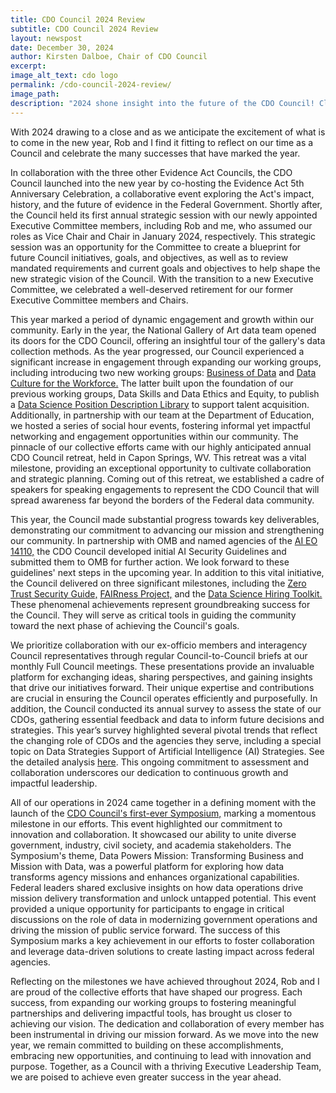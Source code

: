 ```yaml
---
title: CDO Council 2024 Review
subtitle: CDO Council 2024 Review
layout: newspost
date: December 30, 2024
author: Kirsten Dalboe, Chair of CDO Council
excerpt:
image_alt_text: cdo logo
permalink: /cdo-council-2024-review/
image_path:
description: "2024 shone insight into the future of the CDO Council! Click below for the comprehensive Year-In-Review message from our Chair, Kirsten Dalboe."
---
```

With 2024 drawing to a close and as we anticipate the excitement of what is to come in the new year, Rob and I find it fitting to reflect on our time as a Council and celebrate the many successes that have marked the year.

In collaboration with the three other Evidence Act Councils, the CDO Council launched into the new year by co-hosting the Evidence Act 5th Anniversary Celebration, a collaborative event exploring the Act's impact, history, and the future of evidence in the Federal Government. Shortly after, the Council held its first annual strategic session with our newly appointed Executive Committee members, including Rob and me, who assumed our roles as Vice Chair and Chair in January 2024, respectively. This strategic session was an opportunity for the Committee to create a blueprint for future Council initiatives, goals, and objectives, as well as to review mandated requirements and current goals and objectives to help shape the new strategic vision of the Council. With the transition to a new Executive Committee, we celebrated a well-deserved retirement for our former Executive Committee members and Chairs.

This year marked a period of dynamic engagement and growth within our community. Early in the year, the National Gallery of Art data team opened its doors for the CDO Council, offering an insightful tour of the gallery's data collection methods. As the year progressed, our Council experienced a significant increase in engagement through expanding our working groups, including introducing two new working groups: <a href="https://www.cdo.gov/business-of-data/" target="_blank">Business of Data</a> and <a href="https://www.cdo.gov/data-culture-for-the-workforce/" target="_blank">Data Culture for the Workforce.</a> The latter built upon the foundation of our previous working groups, Data Skills and Data Ethics and Equity, to publish a <a href="https://community.connect.gov/x/6Hcli" target="_blank">Data Science Position Description Library</a>
 to support talent acquisition. 
 Additionally, in partnership with our team at the Department of Education, we hosted a series of social hour events, fostering informal yet impactful networking and engagement opportunities within our community. The pinnacle of our collective efforts came with our highly anticipated annual CDO Council retreat, held in Capon Springs, WV. This retreat was a vital milestone, providing an exceptional opportunity to cultivate collaboration and strategic planning. Coming out of this retreat, we established a cadre of speakers for speaking engagements to represent the CDO Council that will spread awareness far beyond the borders of the Federal data community. 

This year, the Council made substantial progress towards key deliverables, demonstrating our commitment to advancing our mission and strengthening our community. In partnership with OMB and named agencies of the <a href="https://www.whitehouse.gov/briefing-room/presidential-actions/2023/10/30/executive-order-on-the-safe-secure-and-trustworthy-development-and-use-of-artificial-intelligence/" target="_blank">AI EO 14110,</a>
 the CDO Council developed initial AI Security Guidelines and submitted them to OMB for further action. We look forward to these guidelines' next steps in the upcoming year. In addition to this vital initiative, the Council delivered on three significant milestones, including the <a href="https://www.cio.gov/assets/files/Zero-Trust-Data-Security-Guide_Oct24-Final.pdf" target="_blank">Zero Trust Security Guide,</a> <a href="https://doi-do.github.io/dcat-us/" target="_blank">FAIRness Project,</a> and the <a href="https://resources.data.gov/assets/documents/CDO_Hiring_A_Data_Scientist_508.pdf" target="_blank">Data Science Hiring Toolkit.</a>
 These phenomenal achievements represent groundbreaking success for the Council. They will serve as critical tools in guiding the community toward the next phase of achieving the Council's goals.

We prioritize collaboration with our ex-officio members and interagency Council representatives through regular Council-to-Council briefs at our monthly Full Council meetings. These presentations provide an invaluable platform for exchanging ideas, sharing perspectives, and gaining insights that drive our initiatives forward. Their unique expertise and contributions are crucial in ensuring the Council operates efficiently and purposefully. In addition, the Council conducted its annual survey to assess the state of our CDOs, gathering essential feedback and data to inform future decisions and strategies. This year’s survey highlighted several pivotal trends that reflect the changing role of CDOs and the agencies they serve, including a special topic on Data Strategies Support of Artificial Intelligence (AI) Strategies. See the detailed analysis <a href="https://www.cdo.gov/cdo-council-2024-survey/" target="_blank">here</a>. This ongoing commitment to assessment and collaboration underscores our dedication to continuous growth and impactful leadership.

All of our operations in 2024 came together in a defining moment with the launch of the <a href="https://www.cdo.gov/2024-cdo-council-symposium/" target="_blank">CDO Council's first-ever Symposium,</a> marking a momentous milestone in our efforts. This event highlighted our commitment to innovation and collaboration. It showcased our ability to unite diverse government, industry, civil society, and academia stakeholders. The Symposium's theme, Data Powers Mission: Transforming Business and Mission with Data, was a powerful platform for exploring how data transforms agency missions and enhances organizational capabilities. Federal leaders shared exclusive insights on how data operations drive mission delivery transformation and unlock untapped potential. This event provided a unique opportunity for participants to engage in critical discussions on the role of data in modernizing government operations and driving the mission of public service forward. The success of this Symposium marks a key achievement in our efforts to foster collaboration and leverage data-driven solutions to create lasting impact across federal agencies.

Reflecting on the milestones we have achieved throughout 2024, Rob and I are proud of the collective efforts that have shaped our progress. Each success, from expanding our working groups to fostering meaningful partnerships and delivering impactful tools, has brought us closer to achieving our vision. The dedication and collaboration of every member has been instrumental in driving our mission forward. As we move into the new year, we remain committed to building on these accomplishments, embracing new opportunities, and continuing to lead with innovation and purpose. Together, as a Council with a thriving Executive Leadership Team, we are poised to achieve even greater success in the year ahead.










